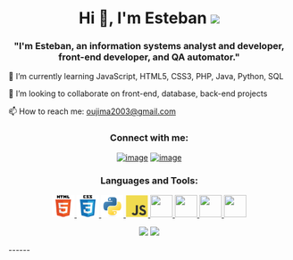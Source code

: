 

          

<h1 align="center">Hi 👋, I'm Esteban <img height="40" src="https://emoji.gg/assets/emoji/7333-parrotdance.gif"></h1>
<h3 align="center">"I'm Esteban, an information systems analyst and developer, front-end developer, and QA automator."</h3>

🌱 I’m currently learning JavaScript, HTML5, CSS3, PHP, Java, Python, SQL

👯 I’m looking to collaborate on front-end, database, back-end projects

📫 How to reach me: oujima2003@gmail.com

<h3 align="center">Connect with me:</h3>
<div align="center">

[![image](https://img.shields.io/badge/LinkedIn-0077B5?style=for-the-badge&logo=linkedin&logoColor=white)](https://www.linkedin.com/in/lauro_brant-1/)
[![image](https://img.shields.io/badge/Gmail-D14836?style=for-the-badge&logo=gmail&logoColor=white)](mailto:produtor.brantlauro@gmail.com)
  
</div>

<h3 align="center">Languages and Tools:</h3>

<p align="center"> 
  <a href="https://www.w3.org/html/" target="_blank"> 
    <img src="https://raw.githubusercontent.com/devicons/devicon/master/icons/html5/html5-original-wordmark.svg" alt="html5" width="40" height="40"/> 
  </a>
  <a href="https://www.w3schools.com/css/" target="_blank"> 
    <img src="https://raw.githubusercontent.com/devicons/devicon/master/icons/css3/css3-original-wordmark.svg" alt="css3" width="40" height="40"/> 
  </a> 
  <a href="https://www.python.org" target="_blank"> 
    <img src="https://raw.githubusercontent.com/devicons/devicon/master/icons/python/python-original.svg" alt="python" width="40" height="40"/> 
  </a>  
  <a href="https://developer.mozilla.org/en-US/docs/Web/JavaScript" target="_blank"> 
    <img src="https://raw.githubusercontent.com/devicons/devicon/master/icons/javascript/javascript-original.svg" alt="javascript" width="40" height="40"/> 
  </a> 
  <a href="https://git-scm.com/" target="_blank">    
    <img src="https://cdn.jsdelivr.net/gh/devicons/devicon/icons/git/git-original.svg" width="40" height="40" />   
  </a>
 <a href="https://git-scm.com/" target="_blank">       
<img src="https://cdn.jsdelivr.net/gh/devicons/devicon/icons/php/php-original.svg"  width="40" height="40" />
 </a>
   <a href="https://git-scm.com/" target="_blank">    
  <img src="https://cdn.jsdelivr.net/gh/devicons/devicon/icons/bootstrap/bootstrap-original.svg" width="40" height="40" />   
  </a>
    <a href="https://git-scm.com/" target="_blank">    
    <img src="https://cdn.jsdelivr.net/gh/devicons/devicon/icons/mysql/mysql-original.svg" width="40" height="40" />   
  </a>
</p>

<p align= "center">
  <img height= "150" src="https://github-readme-stats.vercel.app/api?username=aztolfo&theme=react&show_icons=true&include_all_commits=true" />
  <img height= "150" src="https://github-readme-stats.vercel.app/api/top-langs/?username=aztolfo&theme=react&layout=compact" />
</p>
<link rel="stylesheet" href="https://cdn.jsdelivr.net/gh/devicons/devicon@v2.15.1/devicon.min.css">

<link rel="stylesheet" href="https://cdn.jsdelivr.net/gh/devicons/devicon@v2.15.1/devicon.min.css">
------
